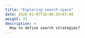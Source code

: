 ```yaml
---
title: "Exploring search space"
date: 2020-01-07T16:06:55+01:00
weight: 31
description: >
  How to define search strategies?
---
```

